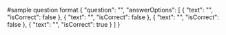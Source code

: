 #sample question format
 {
    "question": "",
    "answerOptions": [
      { "text": "", "isCorrect": false },
      { "text": "", "isCorrect": false },
      { "text": "", "isCorrect": false },
      { "text": "", "isCorrect": true }
    ]
  }